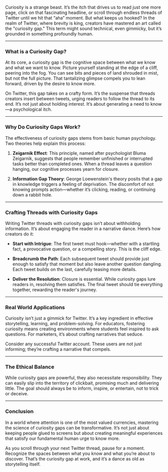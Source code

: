 Curiosity is a strange beast. It’s the itch that drives us to read just one more page, click on that fascinating headline, or scroll through endless threads of Twitter until we hit that “aha” moment. But what keeps us hooked? In the realm of Twitter, where brevity is king, creators have mastered an art called the "curiosity gap." This term might sound technical, even gimmicky, but it’s grounded in something profoundly human.

---

### What is a Curiosity Gap?

At its core, a curiosity gap is the cognitive space between what we know and what we want to know. Picture yourself standing at the edge of a cliff, peering into the fog. You can see bits and pieces of land shrouded in mist, but not the full picture. That tantalizing glimpse compels you to lean forward, driven by the desire to know more.

On Twitter, this gap takes on a crafty form. It’s the suspense that threads creators insert between tweets, urging readers to follow the thread to its end. It’s not just about holding interest. It’s about generating a need to know—a psychological itch.

---

### Why Do Curiosity Gaps Work?

The effectiveness of curiosity gaps stems from basic human psychology. Two theories help explain this process:

1. **Zeigarnik Effect**: This principle, named after psychologist Bluma Zeigarnik, suggests that people remember unfinished or interrupted tasks better than completed ones. When a thread leaves a question hanging, our cognitive processes yearn for closure.

2. **Information Gap Theory**: George Loewenstein's theory posits that a gap in knowledge triggers a feeling of deprivation. The discomfort of not knowing prompts action—whether it’s clicking, reading, or continuing down a rabbit hole.

---

### Crafting Threads with Curiosity Gaps

Writing Twitter threads with curiosity gaps isn’t about withholding information. It’s about engaging the reader in a narrative dance. Here’s how creators do it:

- **Start with Intrigue**: The first tweet must hook—whether with a startling fact, a provocative question, or a compelling story. This is the cliff edge.

- **Breadcrumb the Path**: Each subsequent tweet should provide just enough to satisfy that moment but also leave another question dangling. Each tweet builds on the last, carefully teasing more details.

- **Deliver the Resolution**: Closure is essential. While curiosity gaps lure readers in, resolving them satisfies. The final tweet should tie everything together, rewarding the reader's journey.

---

### Real World Applications

Curiosity isn’t just a gimmick for Twitter. It’s a key ingredient in effective storytelling, learning, and problem-solving. For educators, fostering curiosity means creating environments where students feel inspired to ask questions. For marketers, it’s about crafting narratives that seduce.

Consider any successful Twitter account. These users are not just informing; they’re crafting a narrative that compels.

---

### The Ethical Balance

While curiosity gaps are powerful, they also necessitate responsibility. They can easily slip into the territory of clickbait, promising much and delivering little. The goal should always be to inform, inspire, or entertain, not to trick or deceive.

---

### Conclusion

In a world where attention is one of the most valued currencies, mastering the science of curiosity gaps can be transformative. It’s not just about keeping people glued to screens but about creating meaningful experiences that satisfy our fundamental human urge to know more.

As you scroll through your next Twitter thread, pause for a moment. Recognize the spaces between what you know and what you’re about to discover. That’s the curiosity gap at work, and it’s a dance as old as storytelling itself.